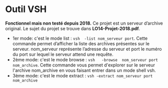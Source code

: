 # Outil VSH
**Fonctionnel mais non testé depuis 2018.** 
Ce projet est un serveur d’archive original. Le sujet du projet se trouve dans **LO14-Projet-2018.pdf**.

* 1er mode: c'est le mode list :  `vsh  -list nom_serveur port`. Cette   commande   permet   d’afficher   la   liste   des   archives   présentes  sur  le  serveur.  nom_serveur  représente  l’adresse  du  serveur  et  port  le  numéro  du  port  sur  lequel  le  serveur  attend  une requête.   
* 2ème mode: c'est le mode browse :  `vsh   -browse  nom_serveur port  nom_archive`. Cette commande vous permet d'explorer sur le serveur l'archive nom_archive en vous faisant entrer dans un mode shell vsh. 
* 3ème mode: c'est le mode extract :   `vsh -extract nom_serveur port  nom_archive`
